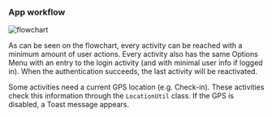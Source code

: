 
### App workflow


![flowchart](http://f.cl.ly/items/02162I0i3T3a2S1g0a3K/MobieleGroepswerkFlowchart.png)

As can be seen on the flowchart, every activity can be reached with a minimum amount of user actions. Every activity also has the same Options Menu with an entry to the login activity (and with minimal user info if logged in). When the authentication succeeds, the last activity will be reactivated. 

Some activities need a current GPS location (e.g. Check-in). These activities check this information through the `LocationUtil` class. If the GPS is disabled, a Toast message appears. 
